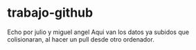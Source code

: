 # trabajo-github
Echo por julio y  miguel angel
Aqui van los datos ya subidos que colisionaran,
al hacer un pull desde otro ordenador.

